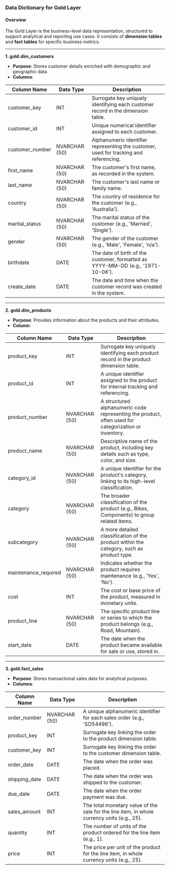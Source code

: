 ### **Data Dictionary for Gold Layer**

#### **Overview**

The Gold Layer is the business-level data representation, structured to support analytical and reporting use cases. It consists of **dimension tables** and **fact tables** for specific business metrics.

--------------------------------------------
**1. gold.dim_customers**
   - **Purpose**: Stores customer details enriched with demographic and geographic data
   - **Columns**:

|**Column Name**|**Data Type**|**Description**|
|---------------|--------------|--------------|
|customer_key| INT| Surrogate key uniquely identifying each customer record in the dimension table.|
|customer_id|INT|Unique numerical identifier assigned to each customer.|
|customer_number|NVARCHAR (50)|Alphanumeric identifier representing the customer, used for tracking and referencing.|
|first_name|NVARCHAR (50)|The customer's first name, as recorded in the system.|
|last_name|NVARCHAR (50)|The customer's last name or family name.|
|country|NVARCHAR (50)|The country of residence for the customer (e.g., 'Australia').|
|marital_status|NVARCHAR (50)|The marital status of the customer (e.g., 'Married', 'Single').|
|gender|NVARCHAR (50)|The gender of the customer (e.g., 'Male', 'Female', 'n/a').|
|birthdate|DATE|The date of birth of the customer, formatted as YYYY-MM-DD (e.g., '1971-10-06').|
|create_date|DATE|The date and time when the customer record was created in the system.|

----------------------------------------------------------------

**2. gold.dim_products**
  - **Purpose**: Provides information about the products and their attributes.
  - **Column**:

|**Column Name**|**Data Type**|**Description**|
|------|-----|------|
|product_key |INT|Surrogate key uniquely identifying each product record in the product dimension table.|
|product_id|INT|A unique identifier assigned to the product for internal tracking and referencing.|
|product_number|NVARCHAR (50)|A structured alphanumeric code representing the product, often used for categorization or inventory.|
|product_name|NVARCHAR (50)|Descriptive name of the product, including key details such as type, color, and size.|
|category_id|NVARCHAR (50)|A unique identifier for the product's category, linking to its high-level classification.|
|category|NVARCHAR (50)|The broader classification of the product (e.g., Bikes, Components) to group related items.|
|subcategory|NVARCHAR (50)|A more detailed classification of the product within the category, such as product type.|
|maintenance_required|NVARCHAR (50)|Indicates whether the product requires maintenance (e.g., 'Yes', 'No').|
|cost|INT|The cost or base price of the product, measured in monetary units.|
|product_line|NVARCHAR (50)|The specific product line or series to which the product belongs (e.g., Road, Mountain).|
|start_date|DATE|The date when the product became available for sale or use, stored in.|

-----------------------------

**3. gold.fact_sales**
  - **Purpose**: Stores transactional sales data for analytical purposes.
  - **Columns**:

|**Column Name**|**Data Type**|**Description**|
|---|---|---|
|order_number|NVARCHAR (50)|A unique alphanumeric identifier for each sales order (e.g., 'SO54496').|
|product_key|INT|Surrogate key linking the order to the product dimension table.|
|customer_key|INT|Surrogate key linking the order to the customer dimension table.|
|order_date|DATE|The date when the order was placed.|
|shipping_date|DATE|The date when the order was shipped to the customer.|
|due_date|DATE|The date when the order payment was due.|
|sales_amount|INT|The total monetary value of the sale for the line item, in whole currency units (e.g., 25).|
|quantity|INT|The number of units of the product ordered for the line item (e.g., 1).|
|price|INT|The price per unit of the product for the line item, in whole currency units (e.g., 25).|

